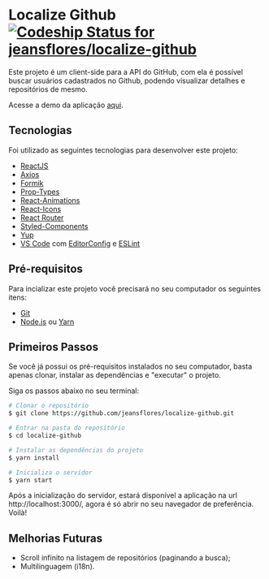 # Localize Github [![Codeship Status for jeansflores/localize-github](https://app.codeship.com/projects/abcfef80-46a2-0138-d650-6a85b0ed560b/status?branch=master)](https://app.codeship.com/projects/388652)

Este projeto é um client-side para a API do GitHub, com ela é possível buscar usuários cadastrados no Github, podendo visualizar detalhes e repositórios de mesmo.

Acesse a demo da aplicação [aqui](https://localize-github.netlify.com/).

## Tecnologias

Foi utilizado as seguintes tecnologias para desenvolver este projeto:

-  [ReactJS](https://reactjs.org/)
-  [Axios](https://github.com/axios/axios)
-  [Formik](https://jaredpalmer.com/formik/docs/overview)
-  [Prop-Types](https://github.com/facebook/prop-types)
-  [React-Animations](http://react-animations.herokuapp.com/)
-  [React-Icons](https://react-icons.netlify.com/)
-  [React Router](https://github.com/ReactTraining/react-router)
-  [Styled-Components](https://www.styled-components.com/)
-  [Yup](https://github.com/jquense/yup)
-  [VS Code][vc] com [EditorConfig][vceditconfig] e [ESLint][vceslint]

## Pré-requisitos

Para incializar este projeto você precisará no seu computador os seguintes itens:

- [Git](https://git-scm.com)
- [Node.js][nodejs] ou [Yarn][yarn]

## Primeiros Passos

Se você já possui os pré-requisitos instalados no seu computador, basta apenas clonar, instalar as dependências e "executar" o projeto.

Siga os passos abaixo no seu terminal:

```bash
# Clonar o repositório
$ git clone https://github.com/jeansflores/localize-github.git

# Entrar na pasta do repositório
$ cd localize-github

# Instalar as dependências do projeto
$ yarn install

# Inicializa o servidor
$ yarn start
```

Após a inicialização do servidor, estará disponível a aplicação na url http://localhost:3000/, agora é só abrir no seu navegador de preferência. Voilà!

## Melhorias Futuras

 - Scroll infinito na listagem de repositórios (paginando a busca);
 - Multilinguagem (i18n).

[nodejs]: https://nodejs.org/!
[yarn]: https://yarnpkg.com/
[vc]: https://code.visualstudio.com/
[vceditconfig]: https://marketplace.visualstudio.com/items?itemName=EditorConfig.EditorConfig
[vceslint]: https://marketplace.visualstudio.com/items?itemName=dbaeumer.vscode-eslint
